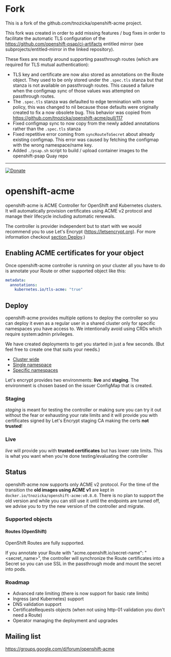 # Fork

This is a fork of the github.com/tnozicka/openshift-acme project.

This fork was created in order to add missing features / bug fixes in order to facilitate the automatic TLS configuration of the https://github.com/openshift-psap/ci-artifacts entitled mirror (see subprojects/entitled-mirror in the linked repository).

These fixes are mostly around supporting passthrough routes (which are required for TLS mutual authentication):
- TLS key and certificate are now also stored as annotations on the Route object. They used to be only stored under the `.spec.tls` stanza but that stanza is not available on passthrough routes. This caused a failure when the configmap sync of those values was attempted on passthrough routes.
- The `.spec.tls` stanza was defaulted to edge termination with some policy, this was changed to nil because those defaults were originally created to fix a now obsolete bug. This behavior was copied from https://github.com/tnozicka/openshift-acme/pull/117
- Fixed configmap sync to now copy from the newly added annotations rather than the `.spec.tls` stanza
- Fixed repetitive error coming from `syncRouteToSecret` about already existing configmap. This error was caused by fetching the configmap with the wrong namespace/name key.
- Added `./psap.sh` script to build / upload container images to the openshift-psap Quay repo

___

[![Donate](https://img.shields.io/badge/Donate-PayPal-green.svg)](https://www.paypal.com/cgi-bin/webscr?cmd=_s-xclick&hosted_button_id=KQE4S78YRTEA6)

# openshift-acme
openshift-acme is ACME Controller for OpenShift and Kubernetes clusters. It will automatically provision certificates using ACME v2 protocol and manage their lifecycle including automatic renewals.

The controller is provider independent but to start with we would recommend you to use Let's Encrypt (https://letsencrypt.org). For more information checkout [section Deploy](#deploy).)

## Enabling ACME certificates for your object
Once openshift-acme controller is running on your cluster all you have to do is annotate your Route or other supported object like this:
```yaml
metadata:
  annotations:
    kubernetes.io/tls-acme: "true"
```

<!--- TODO: Record new one
## Screencast
[![openshift-acme screencast](https://asciinema.org/a/175706.png)](https://asciinema.org/a/175706)
--->

## Deploy
openshift-acme provides multiple options to deploy the controller so you can deploy it even as a regular user in a shared cluster only for specific namespaces you have access to. We intentionally avoid using CRDs which require system:admin privileges.

We have created deployments to get you started in just a few seconds. (But feel free to create one that suits your needs.)
- [Cluster wide](deploy#cluster-wide)
- [Single namespace](deploy#single-namespace)
- [Specific namespaces](deploy#specific-namespaces)

Let's encrypt provides two environments: **live** and **staging**. The environment is chosen based on the issuer ConfigMap that is created.

### Staging
*staging* is meant for testing the controller or making sure you can try it out without the fear or exhausting your rate limits and it will provide you with certificates signed by Let's Encrypt staging CA making the certs **not trusted**!

### Live
*live* will provide you with **trusted certificates** but has lower rate limits. This is what you want when you're done testing/evaluating the controller

## Status
openshift-acme now supports only ACME v2 protocol. For the time of the transition the **old images using ACME v1** are kept in `docker.io/tnozicka/openshift-acme:v0.8.0`. There is no plan to support the old version and while you can still use it until the endpoints are turned off, we advise you to try the new version of the controller and migrate.

### Supported objects
#### Routes (OpenShift)
OpenShift Routes are fully supported.

If you annotate your Route with "acme.openshift.io/secret-name": "<secret_name>", the controller will synchronize the Route certificates into a Secret so you can use SSL in the passthrough mode and mount the secret into pods.

### Roadmap
- Advanced rate limiting (there is now support for basic rate limits)
- Ingress (and Kubernetes) support
- DNS validation support
- CertificateRequests objects (when not using http-01 validation you don't need a Route)
- Operator managing the deployment and upgrades

## Mailing list
https://groups.google.com/d/forum/openshift-acme
